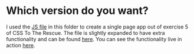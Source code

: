 # Which version do you want?

I used the [JS file](static/js) in this folder to create a single page app out of exercise 5 of CSS To The Rescue. The file is slightly expanded to have extra functionality and can be found [here](https://github.com/DaveBitter/minor-webdev_css-to-the-rescue/tree/master/exercise_1/_site/assets/js). You can see the functionality live in action [here](http://webdev.davebitter.com).